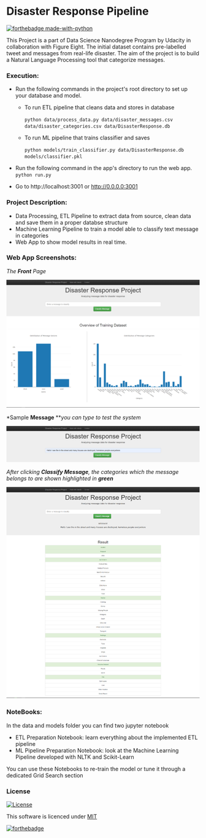 # Disaster Response Pipeline

[![forthebadge made-with-python](http://ForTheBadge.com/images/badges/made-with-python.svg)](https://www.python.org/)

This Project is a part of Data Science Nanodegree Program by Udacity in collaboration with Figure Eight. The initial dataset contains pre-labelled tweet and messages from real-life disaster. The aim of the project is to build a Natural Language Processing tool that categorize messages.

### Execution:

- Run the following commands in the project's root directory to set up your database and model.

    - To run ETL pipeline that cleans data and stores in database
	
        `python data/process_data.py data/disaster_messages.csv data/disaster_categories.csv data/DisasterResponse.db`
		
    - To run ML pipeline that trains classifier and saves
	
        `python models/train_classifier.py data/DisasterResponse.db models/classifier.pkl`

- Run the following command in the app's directory to run the web app.
    `python run.py`

- Go to http://localhost:3001 or http://0.0.0.0:3001


### Project Description:

- Data Processing, ETL Pipeline to extract data from source, clean data and save them in a proper databse structure
- Machine Learning Pipeline to train a model able to classify text message in categories
- Web App to show model results in real time.


### Web App Screenshots:

*The **Front** Page*

![](https://github.com/s0umitra/Disaster-Response-Pipeline/blob/master/screenshots/sample_master_full.jpg)

*Sample **Message** ***you can type to test the system*

![](https://github.com/s0umitra/Disaster-Response-Pipeline/blob/master/screenshots/sample_input.png)

*After clicking **Classify Message**, the categories which the message belongs to are shown highlighted in **green***

![](https://github.com/s0umitra/Disaster-Response-Pipeline/blob/master/screenshots/sample_go_full.jpg)


### NoteBooks:

In the data and models folder you can find two jupyter notebook

- ETL Preparation Notebook: learn everything about the implemented ETL pipeline
- ML Pipeline Preparation Notebook: look at the Machine Learning Pipeline developed with NLTK and Scikit-Learn

You can use these Notebooks to re-train the model or tune it through a dedicated Grid Search section

### License

[![License](http://img.shields.io/:license-mit-blue.svg?style=flat-square)](https://github.com/s0umitra/Disaster-Response-Pipeline/blob/master/LICENSE)

This software is licenced under [MIT](https://github.com/s0umitra/Disaster-Response-Pipeline/blob/master/LICENSE)

[![forthebadge](https://forthebadge.com/images/badges/built-with-love.svg)](https://forthebadge.com)
